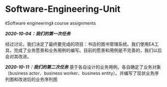 # Software-Engineering-Unit
《Software engineering》 course assignments



***2020-10-04：我们的第一次任务***  

经过讨论，我们决定了最终要完成的项目：书店的图书管理系统。我们使用EA工具，完成了业务愿景和业务用例的编写。目前的愿景和用例是不完善的，我们以后会对其改进。


***2020-10-11：我们的第二次任务***
基于各自设计的业务用例，各自确定了业务对象（business actor、business worker、business entity）。并编写了现状业务序列图和改进后的业务序列图


